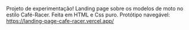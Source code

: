 Projeto de experimentação! Landing page sobre os modelos de moto no estilo Café-Racer. Feita em HTML e Css puro.
Protótipo navegável: https://landing-page-cafe-racer.vercel.app/